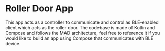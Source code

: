 # Roller Door App
This app acts as a controller to communicate and control as BLE-enabled client which acts as the roller door. The codebase is made of Kotlin and Compose and follows the MAD architecture, feel free to reference it if you would like to build an app using Compose that communicates with BLE device.
